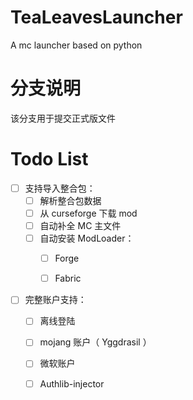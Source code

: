 # TeaLeavesLauncher
A mc launcher based on python
# 分支说明
该分支用于提交正式版文件
# Todo List
- [ ] 支持导入整合包：
    - [ ] 解析整合包数据
    - [ ] 从 curseforge 下载 mod
    - [ ] 自动补全 MC 主文件
    - [ ] 自动安装 ModLoader：
        - [ ] Forge
        - [ ] Fabric
    

- [ ] 完整账户支持：
    - [ ] 离线登陆
    - [ ] mojang 账户（ Yggdrasil ）
    - [ ] 微软账户
    - [ ] Authlib-injector
    

